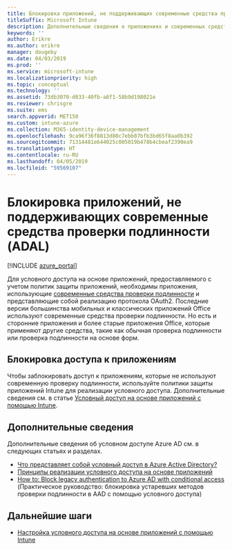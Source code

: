 ```yaml
---
title: Блокировка приложений, не поддерживающих современные средства проверки подлинности, в Intune
titleSuffix: Microsoft Intune
description: Дополнительные сведения о приложениях и современных средствах проверки подлинности (ADAL) с использованием Microsoft Intune.
keywords: ''
author: Erikre
ms.author: erikre
manager: dougeby
ms.date: 04/03/2019
ms.prod: ''
ms.service: microsoft-intune
ms.localizationpriority: high
ms.topic: conceptual
ms.technology: ''
ms.assetid: 73db3070-d033-40fb-a8f1-58b9d198021e
ms.reviewer: chrisgre
ms.suite: ems
search.appverid: MET150
ms.custom: intune-azure
ms.collection: M365-identity-device-management
ms.openlocfilehash: 9ca96f36f8813d80c7ebb07bfb3bd65f8aa0b392
ms.sourcegitcommit: 71314481e644025c005019b478b4cbeaf2390ea9
ms.translationtype: HT
ms.contentlocale: ru-RU
ms.lasthandoff: 04/05/2019
ms.locfileid: "59569107"
---
```

# <a name="block-apps-that-dont-use-modern-authentication-adal"></a>Блокировка приложений, не поддерживающих современные средства проверки подлинности (ADAL)

[!INCLUDE [azure_portal](./includes/azure_portal.md)]

Для условного доступа на основе приложений, предоставляемого с учетом политик защиты приложений, необходимы приложения, использующие [современные средства проверки подлинности](https://support.office.com/article/Using-Office-365-modern-authentication-with-Office-clients-776c0036-66fd-41cb-8928-5495c0f9168a) и представляющие собой реализацию протокола OAuth2. Последние версии большинства мобильных и классических приложений Office используют современные средства проверки подлинности. Но есть и сторонние приложения и более старые приложения Office, которые применяют другие средства, такие как обычная проверка подлинности или проверка подлинности на основе форм.

## <a name="block-access-to-apps"></a>Блокировка доступа к приложениям

Чтобы заблокировать доступ к приложениям, которые не используют современную проверку подлинности, используйте политики защиты приложений Intune для реализации условного доступа. Дополнительные сведения см. в статье [Условный доступ на основе приложений с помощью Intune](app-based-conditional-access-intune.md).

## <a name="additional-information"></a>Дополнительные сведения

Дополнительные сведения об условном доступе Azure AD см. в следующих статьях и разделах.
- [Что представляет собой условный доступ в Azure Active Directory?](https://docs.microsoft.com/azure/active-directory/conditional-access/overview)
- [Принципы реализации условного доступа на основе приложений](app-based-conditional-access-intune.md#how-app-based-conditional-access-works)
- [How to: Block legacy authentication to Azure AD with conditional access](https://docs.microsoft.com/azure/active-directory/conditional-access/conditional-access-for-exo-and-spo) (Практическое руководство: блокировка устаревших методов проверки подлинности в AAD с помощью условного доступа)

## <a name="next-steps"></a>Дальнейшие шаги

- [Настройка условного доступа на основе приложений с помощью Intune](app-based-conditional-access-intune.md)
